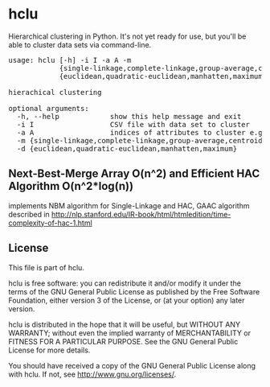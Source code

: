 # hclu 

Hierarchical clustering in Python. It's not yet ready for use, but you'll be able to cluster data sets via command-line.

<pre>
usage: hclu [-h] -i I -a A -m
            {single-linkage,complete-linkage,group-average,centroid} -d
            {euclidean,quadratic-euclidean,manhatten,maximum}

hierachical clustering

optional arguments:
  -h, --help            show this help message and exit
  -i I                  CSV file with data set to cluster
  -a A                  indices of attributes to cluster e.g. 0,3,2
  -m {single-linkage,complete-linkage,group-average,centroid}
  -d {euclidean,quadratic-euclidean,manhatten,maximum}
</pre>

## Next-Best-Merge Array O(n^2) and Efficient HAC Algorithm O(n^2*log(n))

implements NBM algorithm for Single-Linkage and HAC, GAAC algorithm described in http://nlp.stanford.edu/IR-book/html/htmledition/time-complexity-of-hac-1.html

## License 

This file is part of hclu.

hclu is free software: you can redistribute it and/or modify
it under the terms of the GNU General Public License as published by
the Free Software Foundation, either version 3 of the License, or
(at your option) any later version.

hclu is distributed in the hope that it will be useful,
but WITHOUT ANY WARRANTY; without even the implied warranty of
MERCHANTABILITY or FITNESS FOR A PARTICULAR PURPOSE.  See the
GNU General Public License for more details.

You should have received a copy of the GNU General Public License
along with hclu.  If not, see <http://www.gnu.org/licenses/>.


